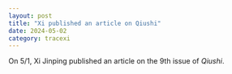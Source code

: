 ```yaml
---
layout: post
title: "Xi published an article on Qiushi"
date: 2024-05-02
category: tracexi
---
```


On 5/1, Xi Jinping published an article on the 9th issue of *Qiushi*. 

